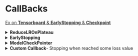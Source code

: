 <h1 id="nbspcallbacksnbsp">CallBacks</h1>

[<span style='color:#333'>Ex on **Tensorboard** & **EarlyStopping**  & **Checkpoint**</span>](file:///media/mosaab/Volume/Personal/Development/Courses%20Docs/zero_to_deep_learning_video/solutions/5%20Gradient%20Descent%20Exercises%20Solution.html#Exercise-4) 

<details><summary><strong>ReduceLROnPlateau</strong></summary>
<p>
<p><a href="https://keras.io/callbacks/#reducelronplateau"><strong>Docs</strong></a></p>

- Reduce learning rate when a metric has stopped improving.

<h4 id="1class">1. Class</h4>
~~~python
keras.callbacks.callbacks.ReduceLROnPlateau(
                        monitor='val_loss', 
                        factor=0.1, 
                        patience=10, 
                        verbose=0, 
                        mode='auto', 
                        min_delta=0.0001, 
                        cooldown=0, 
                        min_lr=0)
~~~

<h4 id="2example">2. Example</h4>
~~~python
reduce_lr = ReduceLROnPlateau(monitor='val_loss', factor=0.2,
                              patience=5, min_lr=0.001)
model.fit(X_train, Y_train, callbacks=[reduce_lr])
~~~
</p>
</details>

<details><summary><strong>EarlyStopping</strong></summary>
<p>
<a href="https://keras.io/callbacks/#earlystopping"><strong>Docs</strong></a>

<h4 id="1class">1. Class</h4>
~~~python
keras.callbacks.callbacks.EarlyStopping(
                        monitor='val_loss', 
                        min_delta=0, 
                        patience=0, 
                        verbose=0, 
                        mode='auto', 
                        baseline=None, 
                        restore_best_weights=False)

~~~

<h4 id="2example">2. Example</h4>
~~~python

~~~
</p>
</details>

<details><summary><b>ModelCheckPointer</b></summary>
<p>
<p><a href="file:///media/mosaab/Volume/Courses/Computer%20Science/Advanced/Machine%20Learning/Udacity/Udacity%20-%20Deep%20Learning%20Nanodegree%20Program/Part%2003-Module%2001-Lesson%2002_Convolutional%20Neural%20Networks/06.%20Model%20Validation%20in%20Keras.html">Example from DLND</a> </p>
<h4>1. Class</h4>
~~~python
keras.callbacks.callbacks.ModelCheckpoint(
								filepath, 
								monitor='val_loss', 
								verbose=0, 
								save_best_only=False, 
								save_weights_only=False, 
								mode='auto', 
								period=1)

~~~
<h4>2. Nice Example on Saving best weights</h4>
~~~python
# Checkpoint the weights when validation accuracy improves
from keras.models import Sequential
from keras.layers import Dense
from keras.callbacks import ModelCheckpoint
import matplotlib.pyplot as plt
import numpy
numpy.random.seed(seed)
# load pima indians dataset
dataset = numpy.loadtxt("pima-indians-diabetes.csv", delimiter=",")
# split into input (X) and output (Y) variables
X = dataset[:,0:8]
Y = dataset[:,8]
# create model
model = Sequential()
model.add(Dense(12, input_dim=8, activation='relu'))
model.add(Dense(8, activation='relu'))
model.add(Dense(1, activation='sigmoid'))
# Compile model
model.compile(loss='binary_crossentropy', optimizer='adam', metrics=['accuracy'])
# checkpoint
filepath="weights-improvement-{epoch:02d}-{val_accuracy:.2f}.hdf5"
checkpoint = ModelCheckpoint(filepath, monitor='val_accuracy', verbose=1, save_best_only=True, mode='max')
callbacks_list = [checkpoint]
# Fit the model
model.fit(X, Y, validation_split=0.33, epochs=150, batch_size=10, callbacks=callbacks_list, verbose=0)
~~~

<h4>3. Loading the best weights</h4>
~~~python
# How to load and use weights from a checkpoint
from keras.models import Sequential
from keras.layers import Dense
from keras.callbacks import ModelCheckpoint
import matplotlib.pyplot as plt
import numpy
# create model
model = Sequential()
model.add(Dense(12, input_dim=8, activation='relu'))
model.add(Dense(8, activation='relu'))
model.add(Dense(1, activation='sigmoid'))
# load weights
model.load_weights("weights.best.hdf5")
# Compile model (required to make predictions)
model.compile(loss='binary_crossentropy', optimizer='adam', metrics=['accuracy'])
print("Created model and loaded weights from file")
# load pima indians dataset
dataset = numpy.loadtxt("pima-indians-diabetes.csv", delimiter=",")
# split into input (X) and output (Y) variables
X = dataset[:,0:8]
Y = dataset[:,8]
# estimate accuracy on whole dataset using loaded weights
scores = model.evaluate(X, Y, verbose=0)
print("%s: %.2f%%" % (model.metrics_names[1], scores[1]*100))
~~~
</p>
</details>

<details><summary><b>Custom Callback</b>- Stopping when reached some loss value</summary>
```
import tensorflow as tf
print(tf.__version__)

class myCallback(tf.keras.callbacks.Callback):
  def on_epoch_end(self, epoch, logs={}):
    if(logs.get('loss')<0.4):
      print("\nReached 60% accuracy so cancelling training!")
      self.model.stop_training = True

callbacks = myCallback()
mnist = tf.keras.datasets.fashion_mnist
(training_images, training_labels), (test_images, test_labels) = mnist.load_data()

training_images=training_images/255.0
test_images=test_images/255.0

model = tf.keras.models.Sequential([
  tf.keras.layers.Flatten(),
  tf.keras.layers.Dense(512, activation=tf.nn.relu),
  tf.keras.layers.Dense(10, activation=tf.nn.softmax)
])

model.compile(optimizer='adam', loss='sparse_categorical_crossentropy')
model.fit(training_images, training_labels, epochs=5, callbacks=[callbacks])
```
</details>
- Tensorboard